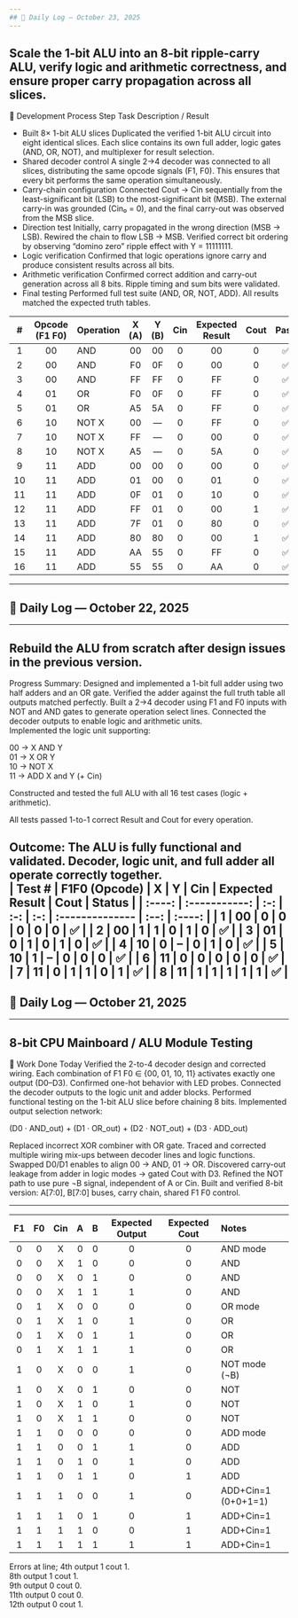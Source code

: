 ```yaml
---
## 🧾 Daily Log — October 23, 2025
---
```

Scale the 1-bit ALU into an 8-bit ripple-carry ALU, verify logic and arithmetic correctness, and ensure proper carry propagation across all slices.
---

🔧 Development Process
Step	Task	Description / Result
- 	Built 8× 1-bit ALU slices	Duplicated the verified 1-bit ALU circuit into eight identical slices. Each slice contains its own full adder, logic gates (AND, OR, NOT), and multiplexer for result selection.
- 	Shared decoder control	A single 2→4 decoder was connected to all slices, distributing the same opcode signals (F1, F0). This ensures that every bit performs the same operation simultaneously.
- 	Carry-chain configuration	Connected Cout → Cin sequentially from the least-significant bit (LSB) to the most-significant bit (MSB). The external carry-in was grounded (Cin₀ = 0), and the final carry-out was observed from the MSB slice.
- 	Direction test	Initially, carry propagated in the wrong direction (MSB → LSB). Rewired the chain to flow LSB → MSB. Verified correct bit ordering by observing “domino zero” ripple effect with Y = 11111111.
- 	Logic verification	Confirmed that logic operations ignore carry and produce consistent results across all bits.
- 	Arithmetic verification	Confirmed correct addition and carry-out generation across all 8 bits. Ripple timing and sum bits were validated.
- 	Final testing	Performed full test suite (AND, OR, NOT, ADD). All results matched the expected truth tables.  
 
  |  #  | Opcode (F1 F0) | Operation | X (A) | Y (B) | Cin | Expected Result | Cout | Pass |
| :-: | :------------: | :-------- | :---: | :---: | :-: | :-------------: | :--: | :--: |
|  1  |       00       | AND       |   00  |   00  |  0  |        00       |   0  |   ✅  |
|  2  |       00       | AND       |   F0  |   0F  |  0  |        00       |   0  |   ✅  |
|  3  |       00       | AND       |   FF  |   FF  |  0  |        FF       |   0  |   ✅  |
|  4  |       01       | OR        |   F0  |   0F  |  0  |        FF       |   0  |   ✅  |
|  5  |       01       | OR        |   A5  |   5A  |  0  |        FF       |   0  |   ✅  |
|  6  |       10       | NOT X     |   00  |   —   |  0  |        FF       |   0  |   ✅  |
|  7  |       10       | NOT X     |   FF  |   —   |  0  |        00       |   0  |   ✅  |
|  8  |       10       | NOT X     |   A5  |   —   |  0  |        5A       |   0  |   ✅  |
|  9  |       11       | ADD       |   00  |   00  |  0  |        00       |   0  |   ✅  |
|  10 |       11       | ADD       |   01  |   00  |  0  |        01       |   0  |   ✅  |
|  11 |       11       | ADD       |   0F  |   01  |  0  |        10       |   0  |   ✅  |
|  12 |       11       | ADD       |   FF  |   01  |  0  |        00       |   1  |   ✅  |
|  13 |       11       | ADD       |   7F  |   01  |  0  |        80       |   0  |   ✅  |
|  14 |       11       | ADD       |   80  |   80  |  0  |        00       |   1  |   ✅  |
|  15 |       11       | ADD       |   AA  |   55  |  0  |        FF       |   0  |   ✅  |
|  16 |       11       | ADD       |   55  |   55  |  0  |        AA       |   0  |   ✅  |

---
## 🧾 Daily Log — October 22, 2025
---
Rebuild the ALU from scratch after design issues in the previous version.
---
Progress Summary:
Designed and implemented a 1-bit full adder using two half adders and an OR gate.
Verified the adder against the full truth table all outputs matched perfectly.
Built a 2→4 decoder using F1 and F0 inputs with NOT and AND gates to generate operation select lines.
Connected the decoder outputs to enable logic and arithmetic units.  
Implemented the logic unit supporting:

00 → X AND Y  
01 → X OR Y  
10 → NOT X  
11 → ADD X and Y (+ Cin)  

Constructed and tested the full ALU with all 16 test cases (logic + arithmetic).

All tests passed 1-to-1 correct Result and Cout for every operation.

Outcome:
The ALU is fully functional and validated. Decoder, logic unit, and full adder all operate correctly together.  
   | Test # | F1F0 (Opcode) |  X  |  Y  | Cin | Expected Result | Cout | Status |
| :----: | :-----------: | :-: | :-: | :-: | :-------------- | :--: | :----: |
|    1   |       00      |  0  |  0  |  0  | 0               |   0  |    ✅   |
|    2   |       00      |  1  |  1  |  0  | 1               |   0  |    ✅   |
|    3   |       01      |  0  |  1  |  0  | 1               |   0  |    ✅   |
|    4   |       10      |  0  |  –  |  0  | 1               |   0  |    ✅   |
|    5   |       10      |  1  |  –  |  0  | 0               |   0  |    ✅   |
|    6   |       11      |  0  |  0  |  0  | 0               |   0  |    ✅   |
|    7   |       11      |  0  |  1  |  1  | 0               |   1  |    ✅   |
|    8   |       11      |  1  |  1  |  1  | 1               |   1  |    ✅   |
---



## 🧾 Daily Log — October 21, 2025
---
8-bit CPU Mainboard / ALU Module Testing
---
🔧 Work Done Today
Verified the 2-to-4 decoder design and corrected wiring.
Each combination of F1 F0 ∈ {00, 01, 10, 11} activates exactly one output (D0–D3).
Confirmed one-hot behavior with LED probes.
Connected the decoder outputs to the logic unit and adder blocks.
Performed functional testing on the 1-bit ALU slice before chaining 8 bits.
Implemented output selection network:

(D0 · AND_out) + (D1 · OR_out) + (D2 · NOT_out) + (D3 · ADD_out)

Replaced incorrect XOR combiner with OR gate.
Traced and corrected multiple wiring mix-ups between decoder lines and logic functions.
Swapped D0/D1 enables to align 00 → AND, 01 → OR.
Discovered carry-out leakage from adder in logic modes → gated Cout with D3.
Refined the NOT path to use pure ¬B signal, independent of A or Cin.
Built and verified 8-bit version: A[7:0], B[7:0] buses, carry chain, shared F1 F0 control.

---

|  F1 |  F0 | Cin |  A  |  B  | Expected Output | Expected Cout | Notes               |
| :-: | :-: | :-: | :-: | :-: | :-------------: | :-----------: | :------------------ |
|  0  |  0  |  X  |  0  |  0  |        0        |       0       | AND mode            |
|  0  |  0  |  X  |  1  |  0  |        0        |       0       | AND                 |
|  0  |  0  |  X  |  0  |  1  |        0        |       0       | AND                 |
|  0  |  0  |  X  |  1  |  1  |        1        |       0       | AND                 |
|  0  |  1  |  X  |  0  |  0  |        0        |       0       | OR mode             |
|  0  |  1  |  X  |  1  |  0  |        1        |       0       | OR                  |
|  0  |  1  |  X  |  0  |  1  |        1        |       0       | OR                  |
|  0  |  1  |  X  |  1  |  1  |        1        |       0       | OR                  |
|  1  |  0  |  X  |  0  |  0  |        1        |       0       | NOT mode (¬B)       |
|  1  |  0  |  X  |  0  |  1  |        0        |       0       | NOT                 |
|  1  |  0  |  X  |  1  |  0  |        1        |       0       | NOT                 |
|  1  |  0  |  X  |  1  |  1  |        0        |       0       | NOT                 |
|  1  |  1  |  0  |  0  |  0  |        0        |       0       | ADD mode            |
|  1  |  1  |  0  |  0  |  1  |        1        |       0       | ADD                 |
|  1  |  1  |  0  |  1  |  0  |        1        |       0       | ADD                 |
|  1  |  1  |  0  |  1  |  1  |        0        |       1       | ADD                 |
|  1  |  1  |  1  |  0  |  0  |        1        |       0       | ADD+Cin=1 (0+0+1=1) |
|  1  |  1  |  1  |  0  |  1  |        0        |       1       | ADD+Cin=1           |
|  1  |  1  |  1  |  1  |  0  |        0        |       1       | ADD+Cin=1           |
|  1  |  1  |  1  |  1  |  1  |        1        |       1       | ADD+Cin=1           |

Errors at line;
4th output 1 cout 1.  
8th output 1 cout 1.  
9th output 0 cout 0.  
11th output 0 cout 0.  
12th output 0 cout 1.
